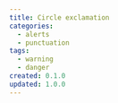 ```yaml
---
title: Circle exclamation
categories:
  - alerts
  - punctuation
tags:
  - warning
  - danger
created: 0.1.0
updated: 1.0.0
---
```

